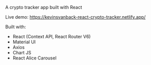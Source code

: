 A crypto tracker app built with React

Live demo: https://kevinsvanback-react-crypto-tracker.netlify.app/

Built with:
- React (Context API, React Router V6)
- Material UI
- Axios
- Chart JS
- React Alice Carousel
